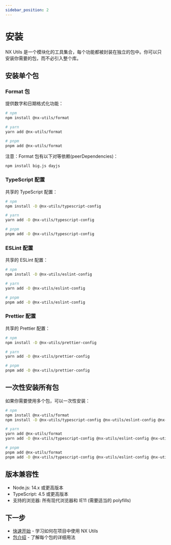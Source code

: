```yaml
---
sidebar_position: 2
---
```


# 安装

NX Utils 是一个模块化的工具集合，每个功能都被封装在独立的包中。你可以只安装你需要的包，而不必引入整个库。

## 安装单个包

### Format 包

提供数字和日期格式化功能：

```bash
# npm
npm install @nx-utils/format

# yarn
yarn add @nx-utils/format

# pnpm
pnpm add @nx-utils/format
```

注意：Format 包有以下对等依赖(peerDependencies)：

```bash
npm install big.js dayjs
```

### TypeScript 配置

共享的 TypeScript 配置：

```bash
# npm
npm install -D @nx-utils/typescript-config

# yarn
yarn add -D @nx-utils/typescript-config

# pnpm
pnpm add -D @nx-utils/typescript-config
```

### ESLint 配置

共享的 ESLint 配置：

```bash
# npm
npm install -D @nx-utils/eslint-config

# yarn
yarn add -D @nx-utils/eslint-config

# pnpm
pnpm add -D @nx-utils/eslint-config
```

### Prettier 配置

共享的 Prettier 配置：

```bash
# npm
npm install -D @nx-utils/prettier-config

# yarn
yarn add -D @nx-utils/prettier-config

# pnpm
pnpm add -D @nx-utils/prettier-config
```

## 一次性安装所有包

如果你需要使用多个包，可以一次性安装：

```bash
# npm
npm install @nx-utils/format
npm install -D @nx-utils/typescript-config @nx-utils/eslint-config @nx-utils/prettier-config

# yarn
yarn add @nx-utils/format
yarn add -D @nx-utils/typescript-config @nx-utils/eslint-config @nx-utils/prettier-config

# pnpm
pnpm add @nx-utils/format
pnpm add -D @nx-utils/typescript-config @nx-utils/eslint-config @nx-utils/prettier-config
```

## 版本兼容性

- Node.js: 14.x 或更高版本
- TypeScript: 4.5 或更高版本
- 支持的浏览器: 所有现代浏览器和 IE11 (需要适当的 polyfills)

## 下一步

- [快速开始](/getting-started) - 学习如何在项目中使用 NX Utils
- [包介绍](/packages/format) - 了解每个包的详细用法 